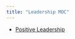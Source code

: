 ```yaml
---
title: "Leadership MOC"
---
```


- [Positive Leadership](notes/perdev/leadership/positive-leadership.md)